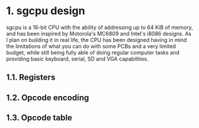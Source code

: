 # 1. sgcpu design

sgcpu is a 16-bit CPU with the ability of addressing up to 64 KiB of memory, and has been inspired by Motorola's MC6809 and Intel's i8086 designs. As I plan on building it in real life, the CPU has been designed having in mind the limitations of what you can do with some PCBs and a very limited budget, while still being fully able of doing regular computer tasks and providing basic keyboard, serial, SD and VGA capabilities.

## 1.1. Registers

## 1.2. Opcode encoding

## 1.3. Opcode table